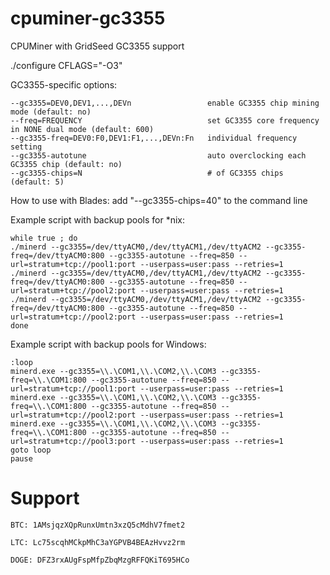cpuminer-gc3355
==============

CPUMiner with GridSeed GC3355 support

./configure CFLAGS="-O3"

GC3355-specific options:

```
--gc3355=DEV0,DEV1,...,DEVn      			enable GC3355 chip mining mode (default: no)
--freq=FREQUENCY  							set GC3355 core frequency in NONE dual mode (default: 600)
--gc3355-freq=DEV0:F0,DEV1:F1,...,DEVn:Fn	individual frequency setting
--gc3355-autotune  							auto overclocking each GC3355 chip (default: no)
--gc3355-chips=N  							# of GC3355 chips (default: 5)
```

How to use with Blades: add "--gc3355-chips=40" to the command line

Example script with backup pools for *nix:

```
while true ; do
./minerd --gc3355=/dev/ttyACM0,/dev/ttyACM1,/dev/ttyACM2 --gc3355-freq=/dev/ttyACM0:800 --gc3355-autotune --freq=850 --url=stratum+tcp://pool1:port --userpass=user:pass --retries=1
./minerd --gc3355=/dev/ttyACM0,/dev/ttyACM1,/dev/ttyACM2 --gc3355-freq=/dev/ttyACM0:800 --gc3355-autotune --freq=850 --url=stratum+tcp://pool2:port --userpass=user:pass --retries=1
./minerd --gc3355=/dev/ttyACM0,/dev/ttyACM1,/dev/ttyACM2 --gc3355-freq=/dev/ttyACM0:800 --gc3355-autotune --freq=850 --url=stratum+tcp://pool2:port --userpass=user:pass --retries=1
done
```

Example script with backup pools for Windows:

```
:loop
minerd.exe --gc3355=\\.\COM1,\\.\COM2,\\.\COM3 --gc3355-freq=\\.\COM1:800 --gc3355-autotune --freq=850 --url=stratum+tcp://pool1:port --userpass=user:pass --retries=1
minerd.exe --gc3355=\\.\COM1,\\.\COM2,\\.\COM3 --gc3355-freq=\\.\COM1:800 --gc3355-autotune --freq=850 --url=stratum+tcp://pool2:port --userpass=user:pass --retries=1
minerd.exe --gc3355=\\.\COM1,\\.\COM2,\\.\COM3 --gc3355-freq=\\.\COM1:800 --gc3355-autotune --freq=850 --url=stratum+tcp://pool3:port --userpass=user:pass --retries=1
goto loop
pause
```

Support
==============

`BTC: 1AMsjqzXQpRunxUmtn3xzQ5cMdhV7fmet2`


`LTC: Lc75scqhMCkpMhC3aYGPVB4BEAzHvvz2rm`


`DOGE: DFZ3rxAUgFspMfpZbqMzgRFFQKiT695HCo`


